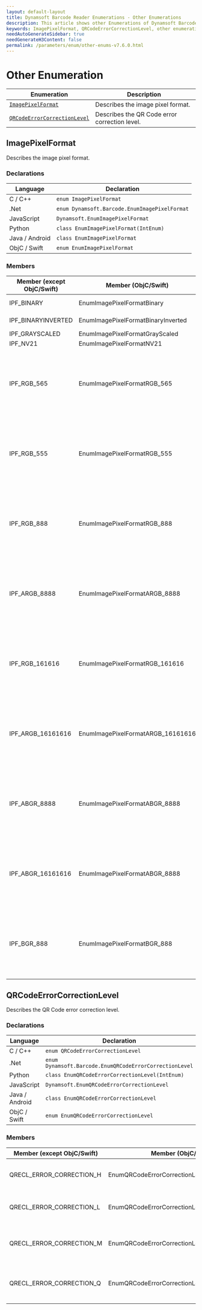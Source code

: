 ```yaml
---
layout: default-layout
title: Dynamsoft Barcode Reader Enumerations - Other Enumerations
description: This article shows other Enumerations of Dynamsoft Barcode Reader.
keywords: ImagePixelFormat, QRCodeErrorCorrectionLevel, other enumeration, enumeration
needAutoGenerateSidebar: true
needGenerateH3Content: false
permalink: /parameters/enum/other-enums-v7.6.0.html
---
```



# Other Enumeration

  | Enumeration | Description |
  |-------------|-------------|
  | [`ImagePixelFormat`](#imagepixelformat) | Describes the image pixel format. |
  | [`QRCodeErrorCorrectionLevel`](#qrcodeerrorcorrectionlevel) | Describes the QR Code error correction level.   |
  

## ImagePixelFormat
Describes the image pixel format.


### Declarations
   
| Language | Declaration |
| -------- | ----------- |
| C / C++ | `enum ImagePixelFormat` |
| .Net | `enum Dynamsoft.Barcode.EnumImagePixelFormat` |
| JavaScript | `Dynamsoft.EnumImagePixelFormat` |
| Python | `class EnumImagePixelFormat(IntEnum)` |
| Java / Android | `class EnumImagePixelFormat` |
| ObjC / Swift | `enum EnumImagePixelFormat` |



### Members
   
| Member (except ObjC/Swift) | Member (ObjC/Swift) | Value | Description |
| -------------------------- | ------------------- | ----- | ----------- |
| IPF_BINARY | EnumImagePixelFormatBinary | 0 | 0: Black, 1: White |
| IPF_BINARYINVERTED | EnumImagePixelFormatBinaryInverted | 1 | 0: Black, 1: White |
| IPF_GRAYSCALED | EnumImagePixelFormatGrayScaled | 2 | 8 bit gray |
| IPF_NV21 | EnumImagePixelFormatNV21 | 3 | NV21 |
| IPF_RGB_565 | EnumImagePixelFormatRGB_565 | 4 | 16bit with RGB channel order stored in memory from high to low address |
| IPF_RGB_555 | EnumImagePixelFormatRGB_555 | 5 | 16bit with RGB channel order stored in memory from high to low address |
| IPF_RGB_888 | EnumImagePixelFormatRGB_888 | 6 | 24bit with RGB channel order stored in memory from high to low address |
| IPF_ARGB_8888 | EnumImagePixelFormatARGB_8888 | 7 | 32bit with ARGB channel order stored in memory from high to low address |
| IPF_RGB_161616 | EnumImagePixelFormatRGB_161616 | 8 | 48bit with RGB channel order stored in memory from high to low address |
| IPF_ARGB_16161616 | EnumImagePixelFormatARGB_16161616 | 9 | 64bit with ARGB channel order stored in memory from high to low address |
| IPF_ABGR_8888 | EnumImagePixelFormatABGR_8888 | 10 | 32bit with ABGR channel order stored in memory from high to low address |
| IPF_ABGR_16161616 | EnumImagePixelFormatABGR_8888 | 11 | 64bit with ABGR channel order stored in memory from high to low address |
| IPF_BGR_888 | EnumImagePixelFormatBGR_888 | 12 | 24bit with BGR channel order stored in memory from high to low address |





## QRCodeErrorCorrectionLevel
Describes the QR Code error correction level.  


### Declarations
   
| Language | Declaration |
| -------- | ----------- |
| C / C++ | `enum QRCodeErrorCorrectionLevel` |
| .Net | `enum Dynamsoft.Barcode.EnumQRCodeErrorCorrectionLevel` |
| Python | `class EnumQRCodeErrorCorrectionLevel(IntEnum)` |
| JavaScript | `Dynamsoft.EnumQRCodeErrorCorrectionLevel` |
| Java / Android | `class EnumQRCodeErrorCorrectionLevel` |
| ObjC / Swift | `enum EnumQRCodeErrorCorrectionLevel` |


### Members
   
| Member (except ObjC/Swift) | Member (ObjC/Swift) | Value | Description |
| -------------------------- | ------------------- | ----- | ----------- |
| QRECL_ERROR_CORRECTION_H | EnumQRCodeErrorCorrectionLevelErrorCorrectionH | 0 | Error Correction Level H (high) |
| QRECL_ERROR_CORRECTION_L | EnumQRCodeErrorCorrectionLevelErrorCorrectionL | 1 | Error Correction Level L (low) |
| QRECL_ERROR_CORRECTION_M | EnumQRCodeErrorCorrectionLevelErrorCorrectionM | 2 | Error Correction Level M (medium-low) |
| QRECL_ERROR_CORRECTION_Q | EnumQRCodeErrorCorrectionLevelErrorCorrectionQ | 3 | Error Correction Level Q (medium-high) |

